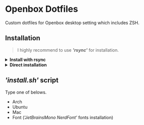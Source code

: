 # Openbox Dotfiles

Custom dotfiles for Openbox desktop setting which includes ZSH.

## Installation

> I highly recommend to use ***'rsync'*** for installation.

<details>
<summary><b>Install with rsync</b></summary>

#### Clone the repository to *'~/Documents'* and install with rsync.

```bash
git clone https://github.com/astaos/openbox-dotfiles.git ~/Documents/openbox-dotfiles/
```

> Use rsync to sync the dotfiles.

```bash
rsync -avxHAXP --exclude={'.*','tools','LICENSE','*.md'} ~/Documents/openbox-dotfiles/* ~/.config/
```

> Run *'install.sh'* to install essentials.

``` bash
bash ~/Documents/openbox-dotfiles/tools/install_themes.sh
bash ~/Documents/openbox-dotfiles/tools/install_zsh.sh
```

</details>

<details>
<summary><b>Direct installation</b></summary>

#### Clone the repository to *'~/.config'* directly.

```bash
git clone https://github.com/astaos/openbox-dotfiles.git ~/.config
```

> Run *'install.sh'* to install essentials.

```bash
bash ~/.config/tools/install_themes.sh
bash ~/.config/tools/install_zsh.sh
```

</details>

## *'install.sh'* script

Type one of belows.

- Arch
- Ubuntu
- Mac
- Font (*'JetBrainsMono NerdFont'* fonts installation)
